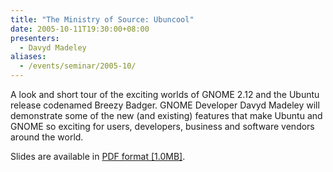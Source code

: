 ```yaml
---
title: "The Ministry of Source: Ubuncool"
date: 2005-10-11T19:30:00+08:00
presenters:
  - Davyd Madeley
aliases:
  - /events/seminar/2005-10/
---
```

A look and short tour of the exciting worlds of GNOME 2.12 and the
Ubuntu release codenamed Breezy Badger. GNOME Developer Davyd Madeley
will demonstrate some of the new (and existing) features that make
Ubuntu and GNOME so exciting for users, developers, business and
software vendors around the world.

Slides are available in [PDF format \[1.0MB\]](ubuncool.pdf).

<!-- **Where:** Open Source WA Demo Centre, Tech Park -->
